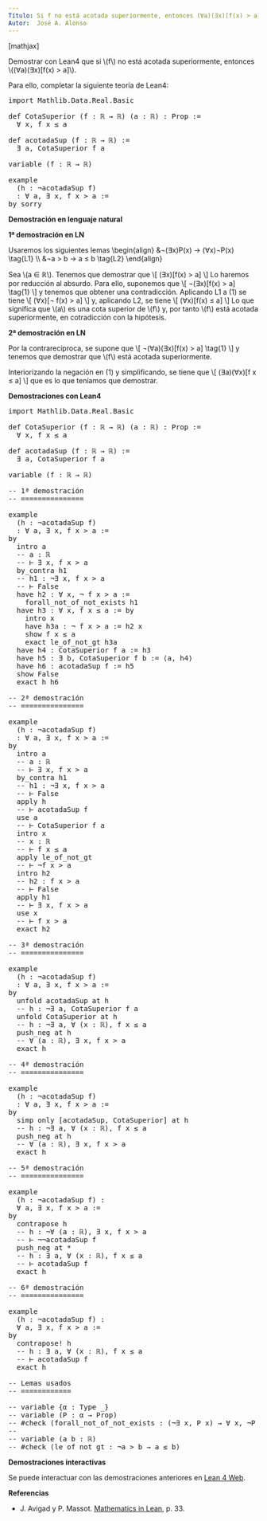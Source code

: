 ```yaml
---
Título: Si f no está acotada superiormente, entonces (∀a)(∃x)[f(x) > a]
Autor:  José A. Alonso
---
```


[mathjax]

Demostrar con Lean4 que si \\(f\\) no está acotada superiormente, entonces \\((∀a)(∃x)[f(x) > a]​\\).

Para ello, completar la siguiente teoría de Lean4:

<pre lang="lean">
import Mathlib.Data.Real.Basic

def CotaSuperior (f : ℝ → ℝ) (a : ℝ) : Prop :=
  ∀ x, f x ≤ a

def acotadaSup (f : ℝ → ℝ) :=
  ∃ a, CotaSuperior f a

variable (f : ℝ → ℝ)

example
  (h : ¬acotadaSup f)
  : ∀ a, ∃ x, f x > a :=
by sorry
</pre>
<!--more-->

<b>Demostración en lenguaje natural</b>

<b>1ª demostración en LN</b>

Usaremos los siguientes lemas
\\begin{align}
   &¬(∃x)P(x) → (∀x)¬P(x) \\tag{L1} \\\\
   &¬a > b → a ≤ b        \\tag{L2}
\\end{align}

Sea \\(a ∈ ℝ\\). Tenemos que demostrar que
\\[ (∃x)[f(x) > a] \\]
Lo haremos por reducción al absurdo. Para ello, suponemos que
\\[ ¬(∃x)[f(x) > a] \\tag{1} \\]
y tenemos que obtener una contradicción. Aplicando L1 a (1) se tiene
\\[ (∀x)[¬ f(x) > a] \\]
y, aplicando L2, se tiene
\\[ (∀x)[f(x) ≤ a] \\]
Lo que significa que \\(a\\) es una cota superior de \\(f\\) y, por tanto \\(f\\) está acotada superiormente, en cotradicción con la hipótesis.

<b>2ª demostración en LN</b>

Por la contrarecíproca, se supone que
\\[ ¬(∀a)(∃x)[f(x) > a] \\tag{1} \\]
y tenemos que demostrar que \\(f\\) está acotada superiormente.

Interiorizando la negación en (1) y simplificando, se tiene que
\\[ (∃a)(∀x)[f x ≤ a] \\]
que es lo que teníamos que demostrar.

<b>Demostraciones con Lean4</b>

<pre lang="lean">
import Mathlib.Data.Real.Basic

def CotaSuperior (f : ℝ → ℝ) (a : ℝ) : Prop :=
  ∀ x, f x ≤ a

def acotadaSup (f : ℝ → ℝ) :=
  ∃ a, CotaSuperior f a

variable (f : ℝ → ℝ)

-- 1ª demostración
-- ===============

example
  (h : ¬acotadaSup f)
  : ∀ a, ∃ x, f x > a :=
by
  intro a
  -- a : ℝ
  -- ⊢ ∃ x, f x > a
  by_contra h1
  -- h1 : ¬∃ x, f x > a
  -- ⊢ False
  have h2 : ∀ x, ¬ f x > a :=
    forall_not_of_not_exists h1
  have h3 : ∀ x, f x ≤ a := by
    intro x
    have h3a : ¬ f x > a := h2 x
    show f x ≤ a
    exact le_of_not_gt h3a
  have h4 : CotaSuperior f a := h3
  have h5 : ∃ b, CotaSuperior f b := ⟨a, h4⟩
  have h6 : acotadaSup f := h5
  show False
  exact h h6

-- 2ª demostración
-- ===============

example
  (h : ¬acotadaSup f)
  : ∀ a, ∃ x, f x > a :=
by
  intro a
  -- a : ℝ
  -- ⊢ ∃ x, f x > a
  by_contra h1
  -- h1 : ¬∃ x, f x > a
  -- ⊢ False
  apply h
  -- ⊢ acotadaSup f
  use a
  -- ⊢ CotaSuperior f a
  intro x
  -- x : ℝ
  -- ⊢ f x ≤ a
  apply le_of_not_gt
  -- ⊢ ¬f x > a
  intro h2
  -- h2 : f x > a
  -- ⊢ False
  apply h1
  -- ⊢ ∃ x, f x > a
  use x
  -- ⊢ f x > a
  exact h2

-- 3ª demostración
-- ===============

example
  (h : ¬acotadaSup f)
  : ∀ a, ∃ x, f x > a :=
by
  unfold acotadaSup at h
  -- h : ¬∃ a, CotaSuperior f a
  unfold CotaSuperior at h
  -- h : ¬∃ a, ∀ (x : ℝ), f x ≤ a
  push_neg at h
  -- ∀ (a : ℝ), ∃ x, f x > a
  exact h

-- 4ª demostración
-- ===============

example
  (h : ¬acotadaSup f)
  : ∀ a, ∃ x, f x > a :=
by
  simp only [acotadaSup, CotaSuperior] at h
  -- h : ¬∃ a, ∀ (x : ℝ), f x ≤ a
  push_neg at h
  -- ∀ (a : ℝ), ∃ x, f x > a
  exact h

-- 5ª demostración
-- ===============

example
  (h : ¬acotadaSup f) :
  ∀ a, ∃ x, f x > a :=
by
  contrapose h
  -- h : ¬∀ (a : ℝ), ∃ x, f x > a
  -- ⊢ ¬¬acotadaSup f
  push_neg at *
  -- h : ∃ a, ∀ (x : ℝ), f x ≤ a
  -- ⊢ acotadaSup f
  exact h

-- 6ª demostración
-- ===============

example
  (h : ¬acotadaSup f) :
  ∀ a, ∃ x, f x > a :=
by
  contrapose! h
  -- h : ∃ a, ∀ (x : ℝ), f x ≤ a
  -- ⊢ acotadaSup f
  exact h

-- Lemas usados
-- ============

-- variable {α : Type _}
-- variable (P : α → Prop)
-- #check (forall_not_of_not_exists : (¬∃ x, P x) → ∀ x, ¬P x)
--
-- variable (a b : ℝ)
-- #check (le_of_not_gt : ¬a > b → a ≤ b)
</pre>

<b>Demostraciones interactivas</b>

Se puede interactuar con las demostraciones anteriores en <a href="https://live.lean-lang.org/#url=https://raw.githubusercontent.com/jaalonso/Calculemus2/main/src/CN_no_acotada_superiormente.lean" rel="noopener noreferrer" target="_blank">Lean 4 Web</a>.

<b>Referencias</b>

<ul>
<li> J. Avigad y P. Massot. <a href="https://bit.ly/3U4UjBk">Mathematics in Lean</a>, p. 33.</li>
</ul>

